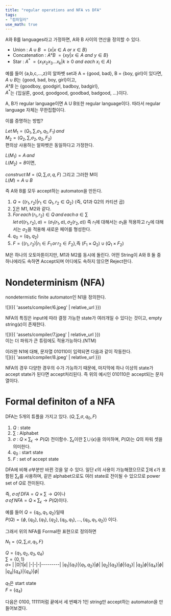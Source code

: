 ```yaml
---
title: "regular operations and NFA vs DFA"
tags:
- "컴파일러"
use_math: true
---
```


A와 B를 languages라고 가정하면, A와 B 사이의 연산을 정의할 수 있다.

- Union : $A \cup B$ $= \{x |x\in A$ $or$ $x\in B\}$
- Concatenation : $A ° B$ $=\{xy|x \in A$ $and$ $y \in B\}$
- Star : $A^*$ $=\{x_1x_2x_3...x_k|k\geq0$ $and$ $each$ $x_i\in A\}$

예를 들어 {a,b,c,...,z}의 알파벳 set과 A = {good, bad}, B = {boy, girl}이 있다면,<br>
$A \cup B$는 {good, bad, boy, girl}이고, <br>
$A ° B$ 는 {goodboy, goodgirl, badboy, badgirl}, <br>
$A^*$는 {입실론, good, goodgood, goodbad, badgood, ...}이다.

A, B가 regular language이면 A U B또한 regular language이다. 따라서 regular language 자체는 무한집합이다.

이를 증명하는 방법?

$Let \, M_1 = (Q_1,\sum,\sigma_1, q_1, F_1) \,and$ <br>
$M_2 = (Q_2,\sum,\sigma_2,q_2,F_2)$
<br>편의상 사용하는 알파벳은 동일하다고 가정한다.

$L(M_1)=A\,and$<br>
$L(M_2)=B$이면,

$construct \,M = (Q,\sum,\sigma,q,F)$ 그리고 그러한 M이<br>
$L(M)=A \cup B$

즉 A와 B를 모두 accept하는 automaton을 만든다.

1. $Q = \{(r_1,r_2)|r_1\in Q_1,r_2 \in Q_2\}$ (즉, Q1과 Q2의 카티션 곱)
2. $\sum$은 M1, M2와 같다.
3. $For\,each\,(r_1,r_2)\in Q\,and\,each\,a\in\sum$<br>
$let \,\sigma((r_1,r_2),a) = (\sigma_1(r_1,a),\sigma_2(r_2,a))$ 즉 $r_1$에 대해서는 $\sigma_1$을 적용하고 $r_2$에 대해서는 $\sigma_2$을 적용해 새로운 페어를 형성한다.
1. $q_0=(q_1,q_2)$
2. $F=\{(r_1,r_2)|r_1\in F_1 \,or\,r_2\in F_2\}$,즉 $(F_1\times Q_2)\cup(Q_1\times F_2)$

M은 하나의 오토마톤이지만, M1과 M2를 동시에 돌린다. 어떤 String이 A와 B 둘 중 하나에라도 속하면 Accept되며 어디에도 속하지 않으면 Reject한다.

# Nondeterminism (NFA)
nondetermistic finite automaton인 N1을 정의한다.

![]({{ 'assets/compiler/6.jpeg' | relative_url }})

NFA의 특징은 input에 따라 결정 가능한 state가 여러개일 수 있다는 것이고, empty string($\epsilon$)이 존재한다.

![]({{ 'assets/compiler/7.jpeg' | relative_url }}) <br>
이는 더 파워가 큰 튜링에도 적용가능하다.(NTM)

이러한 N1에 대해, 문자열 010110이 입력되면 다음과 같이 작동한다. <br>
![]({{ 'assets/compiler/8.jpeg' | relative_url }})

NFA의 경우 다양한 경우의 수가 가능하기 때문에, 마지막에 하나 이상의 state가 accept state가 된다면 accept처리된다. 즉 위의 예시인 010110은 accept되는 문자열이다.

# Formal definiton of a NFA
DFA는 5개의 튜플을 가지고 있다. $(Q,\sum,\sigma,q_0,F)$
1. $Q$ : state
2. $\sum$ : Alphabet
3. $\sigma$ : $Q \times \sum_\epsilon \rightarrow P(Q)$ 전이함수. $\sum_\epsilon$이란 $\sum \cup \{\epsilon\}$을 의미하며, $P(Q)$는 $Q$의 파워 셋을 의미한다.
4. $q_0$ : start state
5. $F$ : set of accept state

DFA에 비해 $\sigma$부분만 바뀐 것을 알 수 있다. 일단 $\epsilon$의 사용이 가능해졌으므로 $\sum$에 $\epsilon$가 포함된 $\sum_\epsilon$를 사용하며, 같은 alphabet으로도 여러 state로 전이될 수 있으므로 power set of $Q$로 전이된다.

즉, $\sigma\, of\,DFA = Q\times\sum\rightarrow Q$이나<br>
$\sigma\,of\,NFA = Q\times\sum_\epsilon\rightarrow P(Q)$이다.

예를 들어 $Q=\{q_0,q_1,q_2\}$일때<br>
$P(Q)=\{\phi, \{q_0\},\{q_1\},\{q_2\},\{q_0,q_1\},\dots,\{q_0,q_1,q_2\}\}$ 이다.

그래서 위의 NFA를 Formal한 표현으로 정의하면

$N_1 = \{Q,\sum, \sigma, q_1, F\}$<br>

$Q = \{q_1,q_2,q_3,q_4\}$<br>
$\sum = \{0,1\}$<br>
$\sigma =$
| |0|1|$\epsilon$|
|-|-|-|---------|
|$q_1$|$\{q_1\}$|$\{q_1,q_2\}$|$\phi$|
|$q_2$|$\{q_3\}$|$\phi$|$\{q_3\}$|
|$q_3$|$\phi$|$\{q_4\}$|$\phi$|
|$q_4$|$\{q_4\}$|$\{q_4\}$|$\phi$|

$q_1$은 start state<br>
$F$ = $\{q_4\}$

다음은 0100, 11111처럼 끝에서 세 번째가 1인 string만 accept하는 automaton을 만들어보겠다.